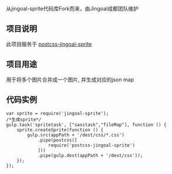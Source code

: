 从jingoal-sprite代码库Fork而来，由Jingoal成都团队维护

## 项目说明
此项目服务于 [postcss-jingoal-sprite](https://github.com/jingoal-chengdu/postcss-jingoal-sprite)
## 项目用途
用于将多个图片合并成一个图片, 并生成对应的json map
## 代码实例
```
var sprite = require('jingoal-sprite');
/*生成sprite*/
gulp.task('spritetask', ["sasstask","fileMap"], function () {
    sprite.createSprite(function () {
        gulp.src(appPath + '/dest/css/*.css')
            .pipe(postcss([
                require('postcss-jingoal-sprite')
            ]))
            .pipe(gulp.dest(appPath + '/dest/css'));
    });
});
```